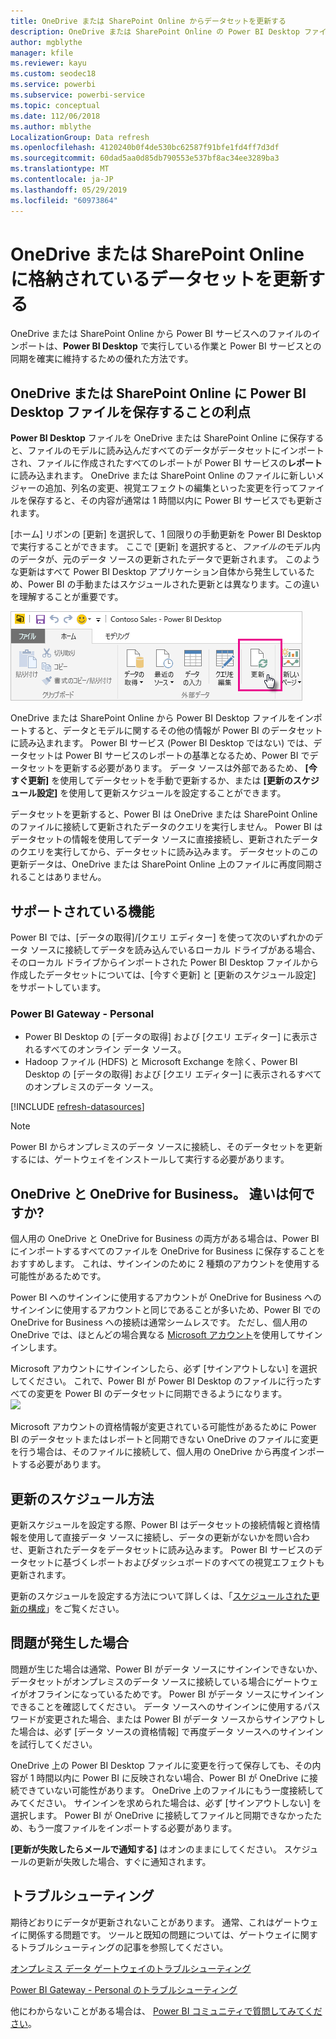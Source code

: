 ```yaml
---
title: OneDrive または SharePoint Online からデータセットを更新する
description: OneDrive または SharePoint Online の Power BI Desktop ファイルから作成されたデータセットを更新する
author: mgblythe
manager: kfile
ms.reviewer: kayu
ms.custom: seodec18
ms.service: powerbi
ms.subservice: powerbi-service
ms.topic: conceptual
ms.date: 112/06/2018
ms.author: mblythe
LocalizationGroup: Data refresh
ms.openlocfilehash: 4120240b0f4de530bc62587f91bfe1fd4ff7d3df
ms.sourcegitcommit: 60dad5aa0d85db790553e537bf8ac34ee3289ba3
ms.translationtype: MT
ms.contentlocale: ja-JP
ms.lasthandoff: 05/29/2019
ms.locfileid: "60973864"
---
```

# <a name="refresh-a-dataset-stored-on-onedrive-or-sharepoint-online"></a>OneDrive または SharePoint Online に格納されているデータセットを更新する
OneDrive または SharePoint Online から Power BI サービスへのファイルのインポートは、**Power BI Desktop** で実行している作業と Power BI サービスとの同期を確実に維持するための優れた方法です。

## <a name="advantages-of-storing-a-power-bi-desktop-file-on-onedrive-or-sharepoint-online"></a>OneDrive または SharePoint Online に Power BI Desktop ファイルを保存することの利点
**Power BI Desktop** ファイルを OneDrive または SharePoint Online に保存すると、ファイルのモデルに読み込んだすべてのデータがデータセットにインポートされ、ファイルに作成されたすべてのレポートが Power BI サービスの**レポート**に読み込まれます。 OneDrive または SharePoint Online のファイルに新しいメジャーの追加、列名の変更、視覚エフェクトの編集といった変更を行ってファイルを保存すると、その内容が通常は 1 時間以内に Power BI サービスでも更新されます。

[ホーム] リボンの [更新] を選択して、1 回限りの手動更新を Power BI Desktop で実行することができます。 ここで [更新] を選択すると、*ファイルの*モデル内のデータが、元のデータ ソースの更新されたデータで更新されます。 このような更新はすべて Power BI Desktop アプリケーション自体から発生しているため、Power BI の手動またはスケジュールされた更新とは異なります。この違いを理解することが重要です。

![](media/refresh-desktop-file-onedrive/pbix-refresh.png)

OneDrive または SharePoint Online から Power BI Desktop ファイルをインポートすると、データとモデルに関するその他の情報が Power BI のデータセットに読み込まれます。 Power BI サービス (Power BI Desktop ではない) では、データセットは Power BI サービスのレポートの基準となるため、Power BI でデータセットを更新する必要があります。 データ ソースは外部であるため、 **[今すぐ更新]** を使用してデータセットを手動で更新するか、または **[更新のスケジュール設定]** を使用して更新スケジュールを設定することができます。

データセットを更新すると、Power BI は OneDrive または SharePoint Online のファイルに接続して更新されたデータのクエリを実行しません。 Power BI はデータセットの情報を使用してデータ ソースに直接接続し、更新されたデータのクエリを実行してから、データセットに読み込みます。 データセットのこの更新データは、OneDrive または SharePoint Online 上のファイルに再度同期されることはありません。

## <a name="whats-supported"></a>サポートされている機能
Power BI では、[データの取得]/[クエリ エディター] を使って次のいずれかのデータ ソースに接続してデータを読み込んでいるローカル ドライブがある場合、そのローカル ドライブからインポートされた Power BI Desktop ファイルから作成したデータセットについては、[今すぐ更新] と [更新のスケジュール設定] をサポートしています。

### <a name="power-bi-gateway---personal"></a>Power BI Gateway - Personal
* Power BI Desktop の [データの取得] および [クエリ エディター] に表示されるすべてのオンライン データ ソース。
* Hadoop ファイル (HDFS) と Microsoft Exchange を除く、Power BI Desktop の [データの取得] および [クエリ エディター] に表示されるすべてのオンプレミスのデータ ソース。

<!-- Refresh Data sources-->
[!INCLUDE [refresh-datasources](./includes/refresh-datasources.md)]

> [!NOTE]
> Power BI からオンプレミスのデータ ソースに接続し、そのデータセットを更新するには、ゲートウェイをインストールして実行する必要があります。
> 
> 

## <a name="onedrive-or-onedrive-for-business-whats-the-difference"></a>OneDrive と OneDrive for Business。 違いは何ですか?
個人用の OneDrive と OneDrive for Business の両方がある場合は、Power BI にインポートするすべてのファイルを OneDrive for Business に保存することをおすすめします。 これは、サインインのために 2 種類のアカウントを使用する可能性があるためです。

Power BI へのサインインに使用するアカウントが OneDrive for Business へのサインインに使用するアカウントと同じであることが多いため、Power BI での OneDrive for Business への接続は通常シームレスです。 ただし、個人用の OneDrive では、ほとんどの場合異なる [Microsoft アカウント](https://account.microsoft.com)を使用してサインインします。

Microsoft アカウントにサインインしたら、必ず [サインアウトしない] を選択してください。 これで、Power BI が Power BI Desktop のファイルに行ったすべての変更を Power BI のデータセットに同期できるようになります。  
    ![](media/refresh-desktop-file-onedrive/refresh_signin_keepmesignedin.png)

Microsoft アカウントの資格情報が変更されている可能性があるために Power BI のデータセットまたはレポートと同期できない OneDrive のファイルに変更を行う場合は、そのファイルに接続して、個人用の OneDrive から再度インポートする必要があります。

## <a name="how-do-i-schedule-refresh"></a>更新のスケジュール方法
更新スケジュールを設定する際、Power BI はデータセットの接続情報と資格情報を使用して直接データ ソースに接続し、データの更新がないかを問い合わせ、更新されたデータをデータセットに読み込みます。 Power BI サービスのデータセットに基づくレポートおよびダッシュボードのすべての視覚エフェクトも更新されます。

更新のスケジュールを設定する方法について詳しくは、「[スケジュールされた更新の構成](refresh-scheduled-refresh.md)」をご覧ください。

## <a name="when-things-go-wrong"></a>問題が発生した場合
問題が生じた場合は通常、Power BI がデータ ソースにサインインできないか、データセットがオンプレミスのデータ ソースに接続している場合にゲートウェイがオフラインになっているためです。 Power BI がデータ ソースにサインインできることを確認してください。 データ ソースへのサインインに使用するパスワードが変更された場合、または Power BI がデータ ソースからサインアウトした場合は、必ず [データ ソースの資格情報] で再度データ ソースへのサインインを試行してください。

OneDrive 上の Power BI Desktop ファイルに変更を行って保存しても、その内容が 1 時間以内に Power BI に反映されない場合、Power BI が OneDrive に接続できていない可能性があります。 OneDrive 上のファイルにもう一度接続してみてください。 サインインを求められた場合は、必ず [サインアウトしない] を選択します。 Power BI が OneDrive に接続してファイルと同期できなかったため、もう一度ファイルをインポートする必要があります。

**[更新が失敗したらメールで通知する]** はオンのままにしてください。 スケジュールの更新が失敗した場合、すぐに通知されます。

## <a name="troubleshooting"></a>トラブルシューティング
期待どおりにデータが更新されないことがあります。 通常、これはゲートウェイに関係する問題です。 ツールと既知の問題については、ゲートウェイに関するトラブルシューティングの記事を参照してください。

[オンプレミス データ ゲートウェイのトラブルシューティング](service-gateway-onprem-tshoot.md)

[Power BI Gateway - Personal のトラブルシューティング](service-admin-troubleshooting-power-bi-personal-gateway.md)

他にわからないことがある場合は、 [Power BI コミュニティで質問してみてください](http://community.powerbi.com/)。

